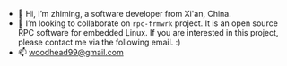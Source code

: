 - 👋 Hi, I’m zhiming, a software developer from Xi'an, China.
- 💞️ I’m looking to collaborate on `rpc-frmwrk` project. It is an open source RPC software for embedded Linux. If you are interested in this project, please contact me via the following email. :)
- 📫 woodhead99@gmail.com

<!---
zhiming99/zhiming99 is a ✨ special ✨ repository because its `README.md` (this file) appears on your GitHub profile.
You can click the Preview link to take a look at your changes.
--->
